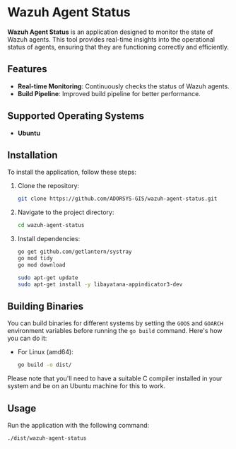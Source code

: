 # Wazuh Agent Status

**Wazuh Agent Status** is an application designed to monitor the state of Wazuh agents. This tool provides real-time insights into the operational status of agents, ensuring that they are functioning correctly and efficiently.

## Features

- **Real-time Monitoring**: Continuously checks the status of Wazuh agents.
- **Build Pipeline**: Improved build pipeline for better performance.

## Supported Operating Systems
- **Ubuntu**

## Installation

To install the application, follow these steps:

1. Clone the repository:
   ```bash
   git clone https://github.com/ADORSYS-GIS/wazuh-agent-status.git
   ```
2. Navigate to the project directory:
   ```bash
   cd wazuh-agent-status
   ```
3. Install dependencies:
   ```bash
   go get github.com/getlantern/systray
   go mod tidy
   go mod download

   sudo apt-get update
   sudo apt-get install -y libayatana-appindicator3-dev
   ```

## Building Binaries

You can build binaries for different systems by setting the `GOOS` and `GOARCH` environment variables before running the `go build` command. Here's how you can do it:

- For Linux (amd64):

  ```bash
  go build -o dist/ 
  ```

Please note that you'll need to have a suitable C compiler installed in your system and be on an Ubuntu machine for this to work.

## Usage

Run the application with the following command:
```bash
./dist/wazuh-agent-status 
```